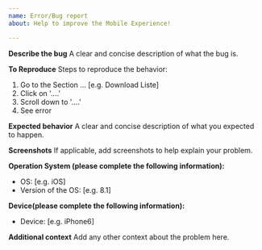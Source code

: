 ```yaml
---
name: Error/Bug report
about: Help to improve the Mobile Experience!

---
```


**Describe the bug**
A clear and concise description of what the bug is.

**To Reproduce**
Steps to reproduce the behavior:
1. Go to the Section ... [e.g. Download Liste]
2. Click on '....'
3. Scroll down to '....'
4. See error

**Expected behavior**
A clear and concise description of what you expected to happen.

**Screenshots**
If applicable, add screenshots to help explain your problem.

**Operation System (please complete the following information):**
 - OS: [e.g. iOS]
- Version of the OS: [e.g. 8.1]

**Device(please complete the following information):**
 - Device: [e.g. iPhone6]

**Additional context**
Add any other context about the problem here.
